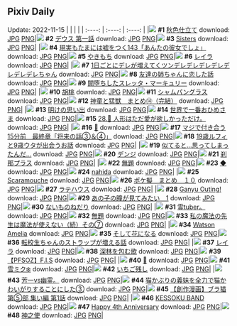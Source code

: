## Pixiv Daily
Update: 2022-11-15
|      |      |      |
| :----: | :----: | :----: |
|![](https://pixiv.microyu.workers.dev/c/240x480/img-master/img/2022/11/13/05/33/13/102739215_p0_master1200.jpg) **#1** [秋色仕立て](https://www.pixiv.net/artworks/102739215) download: [JPG](https://pixiv.microyu.workers.dev/img-original/img/2022/11/13/05/33/13/102739215_p0.jpg) [PNG](https://pixiv.microyu.workers.dev/img-original/img/2022/11/13/05/33/13/102739215_p0.png)|![](https://pixiv.microyu.workers.dev/c/240x480/img-master/img/2022/11/13/17/47/36/102759808_p0_master1200.jpg) **#2** [デウス     第一話](https://www.pixiv.net/artworks/102759808) download: [JPG](https://pixiv.microyu.workers.dev/img-original/img/2022/11/13/17/47/36/102759808_p0.jpg) [PNG](https://pixiv.microyu.workers.dev/img-original/img/2022/11/13/17/47/36/102759808_p0.png)|![](https://pixiv.microyu.workers.dev/c/240x480/img-master/img/2022/11/13/07/49/52/102741829_p0_master1200.jpg) **#3** [Sisters](https://www.pixiv.net/artworks/102741829) download: [JPG](https://pixiv.microyu.workers.dev/img-original/img/2022/11/13/07/49/52/102741829_p0.jpg) [PNG](https://pixiv.microyu.workers.dev/img-original/img/2022/11/13/07/49/52/102741829_p0.png)|
|![](https://pixiv.microyu.workers.dev/c/240x480/img-master/img/2022/11/13/19/00/18/102762053_p0_master1200.jpg) **#4** [現実もたまには嘘をつく143「あんたの彼女でしょ」](https://www.pixiv.net/artworks/102762053) download: [JPG](https://pixiv.microyu.workers.dev/img-original/img/2022/11/13/19/00/18/102762053_p0.jpg) [PNG](https://pixiv.microyu.workers.dev/img-original/img/2022/11/13/19/00/18/102762053_p0.png)|![](https://pixiv.microyu.workers.dev/c/240x480/img-master/img/2022/11/14/08/09/40/102781051_p0_master1200.jpg) **#5** [やきもち](https://www.pixiv.net/artworks/102781051) download: [JPG](https://pixiv.microyu.workers.dev/img-original/img/2022/11/14/08/09/40/102781051_p0.jpg) [PNG](https://pixiv.microyu.workers.dev/img-original/img/2022/11/14/08/09/40/102781051_p0.png)|![](https://pixiv.microyu.workers.dev/c/240x480/img-master/img/2022/11/13/00/00/05/102739157_p0_master1200.jpg) **#6** [レイラ](https://www.pixiv.net/artworks/102739157) download: [JPG](https://pixiv.microyu.workers.dev/img-original/img/2022/11/13/00/00/05/102739157_p0.jpg) [PNG](https://pixiv.microyu.workers.dev/img-original/img/2022/11/13/00/00/05/102739157_p0.png)|
|![](https://pixiv.microyu.workers.dev/c/240x480/img-master/img/2022/11/14/00/00/24/102773188_p0_master1200.jpg) **#7** [1日ごとにデレが増えてくツンデレデレデレデレデレデレデレちゃん](https://www.pixiv.net/artworks/102773188) download: [JPG](https://pixiv.microyu.workers.dev/img-original/img/2022/11/14/00/00/24/102773188_p0.jpg) [PNG](https://pixiv.microyu.workers.dev/img-original/img/2022/11/14/00/00/24/102773188_p0.png)|![](https://pixiv.microyu.workers.dev/c/240x480/img-master/img/2022/11/14/00/00/32/102773223_p0_master1200.jpg) **#8** [友達の姉ちゃんに恋した話](https://www.pixiv.net/artworks/102773223) download: [JPG](https://pixiv.microyu.workers.dev/img-original/img/2022/11/14/00/00/32/102773223_p0.jpg) [PNG](https://pixiv.microyu.workers.dev/img-original/img/2022/11/14/00/00/32/102773223_p0.png)|![](https://pixiv.microyu.workers.dev/c/240x480/img-master/img/2022/11/13/00/00/14/102739234_p0_master1200.jpg) **#9** [闇堕ちしたスレッタ・マーキュリー](https://www.pixiv.net/artworks/102739234) download: [JPG](https://pixiv.microyu.workers.dev/img-original/img/2022/11/13/00/00/14/102739234_p0.jpg) [PNG](https://pixiv.microyu.workers.dev/img-original/img/2022/11/13/00/00/14/102739234_p0.png)|
|![](https://pixiv.microyu.workers.dev/c/240x480/img-master/img/2022/11/13/00/55/13/102741438_p0_master1200.jpg) **#10** [胡桃](https://www.pixiv.net/artworks/102741438) download: [JPG](https://pixiv.microyu.workers.dev/img-original/img/2022/11/13/00/55/13/102741438_p0.jpg) [PNG](https://pixiv.microyu.workers.dev/img-original/img/2022/11/13/00/55/13/102741438_p0.png)|![](https://pixiv.microyu.workers.dev/c/240x480/img-master/img/2022/11/13/20/30/01/102764985_p0_master1200.jpg) **#11** [シャムパングラス](https://www.pixiv.net/artworks/102764985) download: [JPG](https://pixiv.microyu.workers.dev/img-original/img/2022/11/13/20/30/01/102764985_p0.jpg) [PNG](https://pixiv.microyu.workers.dev/img-original/img/2022/11/13/20/30/01/102764985_p0.png)|![](https://pixiv.microyu.workers.dev/c/240x480/img-master/img/2022/11/13/16/58/30/102758347_p0_master1200.jpg) **#12** [神童と猛獣　まとめ⑭（完結）](https://www.pixiv.net/artworks/102758347) download: [JPG](https://pixiv.microyu.workers.dev/img-original/img/2022/11/13/16/58/30/102758347_p0.jpg) [PNG](https://pixiv.microyu.workers.dev/img-original/img/2022/11/13/16/58/30/102758347_p0.png)|
|![](https://pixiv.microyu.workers.dev/c/240x480/img-master/img/2022/11/13/00/10/22/102739921_p0_master1200.jpg) **#13** [明けの思い出](https://www.pixiv.net/artworks/102739921) download: [JPG](https://pixiv.microyu.workers.dev/img-original/img/2022/11/13/00/10/22/102739921_p0.jpg) [PNG](https://pixiv.microyu.workers.dev/img-original/img/2022/11/13/00/10/22/102739921_p0.png)|![](https://pixiv.microyu.workers.dev/c/240x480/img-master/img/2022/11/13/12/29/52/102752201_p0_master1200.jpg) **#14** [世界で一番おひめさま](https://www.pixiv.net/artworks/102752201) download: [JPG](https://pixiv.microyu.workers.dev/img-original/img/2022/11/13/12/29/52/102752201_p0.jpg) [PNG](https://pixiv.microyu.workers.dev/img-original/img/2022/11/13/12/29/52/102752201_p0.png)|![](https://pixiv.microyu.workers.dev/c/240x480/img-master/img/2022/11/14/00/00/17/102773163_p0_master1200.jpg) **#15** [28.💍 人形はただ愛が欲しかっただけ。](https://www.pixiv.net/artworks/102773163) download: [JPG](https://pixiv.microyu.workers.dev/img-original/img/2022/11/14/00/00/17/102773163_p0.jpg) [PNG](https://pixiv.microyu.workers.dev/img-original/img/2022/11/14/00/00/17/102773163_p0.png)|
|![](https://pixiv.microyu.workers.dev/c/240x480/img-master/img/2022/11/14/00/00/12/102773124_p0_master1200.jpg) **#16** [🍁](https://www.pixiv.net/artworks/102773124) download: [JPG](https://pixiv.microyu.workers.dev/img-original/img/2022/11/14/00/00/12/102773124_p0.jpg) [PNG](https://pixiv.microyu.workers.dev/img-original/img/2022/11/14/00/00/12/102773124_p0.png)|![](https://pixiv.microyu.workers.dev/c/240x480/img-master/img/2022/11/14/00/00/52/102773278_p0_master1200.jpg) **#17** [マジで付き合う15分前　最終章「将来の話③＆④」](https://www.pixiv.net/artworks/102773278) download: [JPG](https://pixiv.microyu.workers.dev/img-original/img/2022/11/14/00/00/52/102773278_p0.jpg) [PNG](https://pixiv.microyu.workers.dev/img-original/img/2022/11/14/00/00/52/102773278_p0.png)|![](https://pixiv.microyu.workers.dev/c/240x480/img-master/img/2022/11/13/13/39/52/102753617_p0_master1200.jpg) **#18** [19歳ルフィと9歳ウタが出会うお話](https://www.pixiv.net/artworks/102753617) download: [JPG](https://pixiv.microyu.workers.dev/img-original/img/2022/11/13/13/39/52/102753617_p0.jpg) [PNG](https://pixiv.microyu.workers.dev/img-original/img/2022/11/13/13/39/52/102753617_p0.png)|
|![](https://pixiv.microyu.workers.dev/c/240x480/img-master/img/2022/11/13/17/43/40/102759700_p0_master1200.jpg) **#19** [似てると…思ってしまったんだ…](https://www.pixiv.net/artworks/102759700) download: [JPG](https://pixiv.microyu.workers.dev/img-original/img/2022/11/13/17/43/40/102759700_p0.jpg) [PNG](https://pixiv.microyu.workers.dev/img-original/img/2022/11/13/17/43/40/102759700_p0.png)|![](https://pixiv.microyu.workers.dev/c/240x480/img-master/img/2022/11/13/00/04/43/102739658_p0_master1200.jpg) **#20** [デンジ](https://www.pixiv.net/artworks/102739658) download: [JPG](https://pixiv.microyu.workers.dev/img-original/img/2022/11/13/00/04/43/102739658_p0.jpg) [PNG](https://pixiv.microyu.workers.dev/img-original/img/2022/11/13/00/04/43/102739658_p0.png)|![](https://pixiv.microyu.workers.dev/c/240x480/img-master/img/2022/11/13/01/28/40/102742406_p0_master1200.jpg) **#21** [刹那プラス](https://www.pixiv.net/artworks/102742406) download: [JPG](https://pixiv.microyu.workers.dev/img-original/img/2022/11/13/01/28/40/102742406_p0.jpg) [PNG](https://pixiv.microyu.workers.dev/img-original/img/2022/11/13/01/28/40/102742406_p0.png)|
|![](https://pixiv.microyu.workers.dev/c/240x480/img-master/img/2022/11/13/21/36/33/102767523_p0_master1200.jpg) **#22** [無題](https://www.pixiv.net/artworks/102767523) download: [JPG](https://pixiv.microyu.workers.dev/img-original/img/2022/11/13/21/36/33/102767523_p0.jpg) [PNG](https://pixiv.microyu.workers.dev/img-original/img/2022/11/13/21/36/33/102767523_p0.png)|![](https://pixiv.microyu.workers.dev/c/240x480/img-master/img/2022/11/13/03/21/55/102744666_p0_master1200.jpg) **#23** [◆](https://www.pixiv.net/artworks/102744666) download: [JPG](https://pixiv.microyu.workers.dev/img-original/img/2022/11/13/03/21/55/102744666_p0.jpg) [PNG](https://pixiv.microyu.workers.dev/img-original/img/2022/11/13/03/21/55/102744666_p0.png)|![](https://pixiv.microyu.workers.dev/c/240x480/img-master/img/2022/11/13/00/00/08/102739189_p0_master1200.jpg) **#24** [nahida](https://www.pixiv.net/artworks/102739189) download: [JPG](https://pixiv.microyu.workers.dev/img-original/img/2022/11/13/00/00/08/102739189_p0.jpg) [PNG](https://pixiv.microyu.workers.dev/img-original/img/2022/11/13/00/00/08/102739189_p0.png)|
|![](https://pixiv.microyu.workers.dev/c/240x480/img-master/img/2022/11/14/03/00/18/102777744_p0_master1200.jpg) **#25** [Scaramouche](https://www.pixiv.net/artworks/102777744) download: [JPG](https://pixiv.microyu.workers.dev/img-original/img/2022/11/14/03/00/18/102777744_p0.jpg) [PNG](https://pixiv.microyu.workers.dev/img-original/img/2022/11/14/03/00/18/102777744_p0.png)|![](https://pixiv.microyu.workers.dev/c/240x480/img-master/img/2022/11/13/16/46/45/102758041_p0_master1200.jpg) **#26** [ポケ擬　まとめ　１０](https://www.pixiv.net/artworks/102758041) download: [JPG](https://pixiv.microyu.workers.dev/img-original/img/2022/11/13/16/46/45/102758041_p0.jpg) [PNG](https://pixiv.microyu.workers.dev/img-original/img/2022/11/13/16/46/45/102758041_p0.png)|![](https://pixiv.microyu.workers.dev/c/240x480/img-master/img/2022/11/14/20/30/01/102792953_p0_master1200.jpg) **#27** [ラテハウス](https://www.pixiv.net/artworks/102792953) download: [JPG](https://pixiv.microyu.workers.dev/img-original/img/2022/11/14/20/30/01/102792953_p0.jpg) [PNG](https://pixiv.microyu.workers.dev/img-original/img/2022/11/14/20/30/01/102792953_p0.png)|
|![](https://pixiv.microyu.workers.dev/c/240x480/img-master/img/2022/11/13/02/32/05/102743824_p0_master1200.jpg) **#28** [Ganyu Outing!](https://www.pixiv.net/artworks/102743824) download: [JPG](https://pixiv.microyu.workers.dev/img-original/img/2022/11/13/02/32/05/102743824_p0.jpg) [PNG](https://pixiv.microyu.workers.dev/img-original/img/2022/11/13/02/32/05/102743824_p0.png)|![](https://pixiv.microyu.workers.dev/c/240x480/img-master/img/2022/11/14/18/37/14/102790218_p0_master1200.jpg) **#29** [あの子の瞳が見てみたい　1](https://www.pixiv.net/artworks/102790218) download: [JPG](https://pixiv.microyu.workers.dev/img-original/img/2022/11/14/18/37/14/102790218_p0.jpg) [PNG](https://pixiv.microyu.workers.dev/img-original/img/2022/11/14/18/37/14/102790218_p0.png)|![](https://pixiv.microyu.workers.dev/c/240x480/img-master/img/2022/11/14/00/00/24/102773186_p0_master1200.jpg) **#30** [ないものねだり](https://www.pixiv.net/artworks/102773186) download: [JPG](https://pixiv.microyu.workers.dev/img-original/img/2022/11/14/00/00/24/102773186_p0.jpg) [PNG](https://pixiv.microyu.workers.dev/img-original/img/2022/11/14/00/00/24/102773186_p0.png)|
|![](https://pixiv.microyu.workers.dev/c/240x480/img-master/img/2022/11/14/11/59/52/102783753_p0_master1200.jpg) **#31** [霊tuber。](https://www.pixiv.net/artworks/102783753) download: [JPG](https://pixiv.microyu.workers.dev/img-original/img/2022/11/14/11/59/52/102783753_p0.jpg) [PNG](https://pixiv.microyu.workers.dev/img-original/img/2022/11/14/11/59/52/102783753_p0.png)|![](https://pixiv.microyu.workers.dev/c/240x480/img-master/img/2022/11/13/00/00/21/102739290_p0_master1200.jpg) **#32** [無題](https://www.pixiv.net/artworks/102739290) download: [JPG](https://pixiv.microyu.workers.dev/img-original/img/2022/11/13/00/00/21/102739290_p0.jpg) [PNG](https://pixiv.microyu.workers.dev/img-original/img/2022/11/13/00/00/21/102739290_p0.png)|![](https://pixiv.microyu.workers.dev/c/240x480/img-master/img/2022/11/14/00/23/51/102774255_p0_master1200.jpg) **#33** [私の魔法の先生は魔法が使えない（続）その⑦](https://www.pixiv.net/artworks/102774255) download: [JPG](https://pixiv.microyu.workers.dev/img-original/img/2022/11/14/00/23/51/102774255_p0.jpg) [PNG](https://pixiv.microyu.workers.dev/img-original/img/2022/11/14/00/23/51/102774255_p0.png)|
|![](https://pixiv.microyu.workers.dev/c/240x480/img-master/img/2022/11/13/00/09/58/102739907_p0_master1200.jpg) **#34** [Watson Amelia](https://www.pixiv.net/artworks/102739907) download: [JPG](https://pixiv.microyu.workers.dev/img-original/img/2022/11/13/00/09/58/102739907_p0.jpg) [PNG](https://pixiv.microyu.workers.dev/img-original/img/2022/11/13/00/09/58/102739907_p0.png)|![](https://pixiv.microyu.workers.dev/c/240x480/img-master/img/2022/11/13/20/57/34/102766006_p0_master1200.jpg) **#35** [そして花になる](https://www.pixiv.net/artworks/102766006) download: [JPG](https://pixiv.microyu.workers.dev/img-original/img/2022/11/13/20/57/34/102766006_p0.jpg) [PNG](https://pixiv.microyu.workers.dev/img-original/img/2022/11/13/20/57/34/102766006_p0.png)|![](https://pixiv.microyu.workers.dev/c/240x480/img-master/img/2022/11/13/12/47/46/102752559_p0_master1200.jpg) **#36** [転校生ちゃんのストラップが増える話](https://www.pixiv.net/artworks/102752559) download: [JPG](https://pixiv.microyu.workers.dev/img-original/img/2022/11/13/12/47/46/102752559_p0.jpg) [PNG](https://pixiv.microyu.workers.dev/img-original/img/2022/11/13/12/47/46/102752559_p0.png)|
|![](https://pixiv.microyu.workers.dev/c/240x480/img-master/img/2022/11/13/00/22/00/102740380_p0_master1200.jpg) **#37** [レイラ](https://www.pixiv.net/artworks/102740380) download: [JPG](https://pixiv.microyu.workers.dev/img-original/img/2022/11/13/00/22/00/102740380_p0.jpg) [PNG](https://pixiv.microyu.workers.dev/img-original/img/2022/11/13/00/22/00/102740380_p0.png)|![](https://pixiv.microyu.workers.dev/c/240x480/img-master/img/2022/11/13/17/17/51/102758961_p0_master1200.jpg) **#38** [深林を包む歌](https://www.pixiv.net/artworks/102758961) download: [JPG](https://pixiv.microyu.workers.dev/img-original/img/2022/11/13/17/17/51/102758961_p0.jpg) [PNG](https://pixiv.microyu.workers.dev/img-original/img/2022/11/13/17/17/51/102758961_p0.png)|![](https://pixiv.microyu.workers.dev/c/240x480/img-master/img/2022/11/13/00/00/41/102739394_p0_master1200.jpg) **#39** [【PFSOZ】F.I.S](https://www.pixiv.net/artworks/102739394) download: [JPG](https://pixiv.microyu.workers.dev/img-original/img/2022/11/13/00/00/41/102739394_p0.jpg) [PNG](https://pixiv.microyu.workers.dev/img-original/img/2022/11/13/00/00/41/102739394_p0.png)|
|![](https://pixiv.microyu.workers.dev/c/240x480/img-master/img/2022/11/13/16/35/21/102757763_p0_master1200.jpg) **#40** [🐰](https://www.pixiv.net/artworks/102757763) download: [JPG](https://pixiv.microyu.workers.dev/img-original/img/2022/11/13/16/35/21/102757763_p0.jpg) [PNG](https://pixiv.microyu.workers.dev/img-original/img/2022/11/13/16/35/21/102757763_p0.png)|![](https://pixiv.microyu.workers.dev/c/240x480/img-master/img/2022/11/14/18/44/35/102790367_p0_master1200.jpg) **#41** [雪ミク❄️](https://www.pixiv.net/artworks/102790367) download: [JPG](https://pixiv.microyu.workers.dev/img-original/img/2022/11/14/18/44/35/102790367_p0.jpg) [PNG](https://pixiv.microyu.workers.dev/img-original/img/2022/11/14/18/44/35/102790367_p0.png)|![](https://pixiv.microyu.workers.dev/c/240x480/img-master/img/2022/11/13/00/01/44/102739497_p0_master1200.jpg) **#42** [いちご残し](https://www.pixiv.net/artworks/102739497) download: [JPG](https://pixiv.microyu.workers.dev/img-original/img/2022/11/13/00/01/44/102739497_p0.jpg) [PNG](https://pixiv.microyu.workers.dev/img-original/img/2022/11/13/00/01/44/102739497_p0.png)|
|![](https://pixiv.microyu.workers.dev/c/240x480/img-master/img/2022/11/13/10/50/54/102749327_p0_master1200.jpg) **#43** [芳一vs幽霊。](https://www.pixiv.net/artworks/102749327) download: [JPG](https://pixiv.microyu.workers.dev/img-original/img/2022/11/13/10/50/54/102749327_p0.jpg) [PNG](https://pixiv.microyu.workers.dev/img-original/img/2022/11/13/10/50/54/102749327_p0.png)|![](https://pixiv.microyu.workers.dev/c/240x480/img-master/img/2022/11/13/19/24/31/102762798_p0_master1200.jpg) **#44** [猫かぶりの義妹を全力で猫かわいがりすることにした③](https://www.pixiv.net/artworks/102762798) download: [JPG](https://pixiv.microyu.workers.dev/img-original/img/2022/11/13/19/24/31/102762798_p0.jpg) [PNG](https://pixiv.microyu.workers.dev/img-original/img/2022/11/13/19/24/31/102762798_p0.png)|![](https://pixiv.microyu.workers.dev/c/240x480/img-master/img/2022/11/14/19/01/33/102790730_p0_master1200.jpg) **#45** [【創作漫画】ブラ猫第⑤部 集い編 第1話](https://www.pixiv.net/artworks/102790730) download: [JPG](https://pixiv.microyu.workers.dev/img-original/img/2022/11/14/19/01/33/102790730_p0.jpg) [PNG](https://pixiv.microyu.workers.dev/img-original/img/2022/11/14/19/01/33/102790730_p0.png)|
|![](https://pixiv.microyu.workers.dev/c/240x480/img-master/img/2022/11/13/00/00/23/102739310_p0_master1200.jpg) **#46** [KESSOKU BAND](https://www.pixiv.net/artworks/102739310) download: [JPG](https://pixiv.microyu.workers.dev/img-original/img/2022/11/13/00/00/23/102739310_p0.jpg) [PNG](https://pixiv.microyu.workers.dev/img-original/img/2022/11/13/00/00/23/102739310_p0.png)|![](https://pixiv.microyu.workers.dev/c/240x480/img-master/img/2022/11/14/02/56/15/102777685_p0_master1200.jpg) **#47** [Happy 4th Anniversary](https://www.pixiv.net/artworks/102777685) download: [JPG](https://pixiv.microyu.workers.dev/img-original/img/2022/11/14/02/56/15/102777685_p0.jpg) [PNG](https://pixiv.microyu.workers.dev/img-original/img/2022/11/14/02/56/15/102777685_p0.png)|![](https://pixiv.microyu.workers.dev/c/240x480/img-master/img/2022/11/14/18/28/39/102790036_p0_master1200.jpg) **#48** [神之使](https://www.pixiv.net/artworks/102790036) download: [JPG](https://pixiv.microyu.workers.dev/img-original/img/2022/11/14/18/28/39/102790036_p0.jpg) [PNG](https://pixiv.microyu.workers.dev/img-original/img/2022/11/14/18/28/39/102790036_p0.png)|
